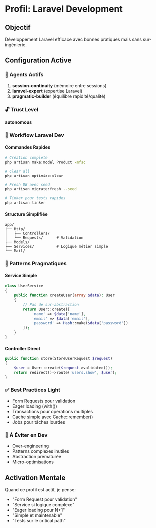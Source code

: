 # Profil: Laravel Development

## Objectif
Développement Laravel efficace avec bonnes pratiques mais sans sur-ingénierie.

## Configuration Active

### 🧠 Agents Actifs
1. **session-continuity** (mémoire entre sessions)
2. **laravel-expert** (expertise Laravel)
3. **pragmatic-builder** (équilibre rapidité/qualité)

### 🔓 Trust Level
**autonomous**

### 🚀 Workflow Laravel Dev

#### Commandes Rapides
```bash
# Création complète
php artisan make:model Product -mfsc

# Clear all
php artisan optimize:clear

# Fresh DB avec seed
php artisan migrate:fresh --seed

# Tinker pour tests rapides
php artisan tinker
```

#### Structure Simplifiée
```
app/
├── Http/
│   ├── Controllers/
│   └── Requests/      # Validation
├── Models/
├── Services/          # Logique métier simple
└── Mail/
```

### 📝 Patterns Pragmatiques

#### Service Simple
```php
class UserService
{
    public function createUser(array $data): User
    {
        // Pas de sur-abstraction
        return User::create([
            'name' => $data['name'],
            'email' => $data['email'],
            'password' => Hash::make($data['password'])
        ]);
    }
}
```

#### Controller Direct
```php
public function store(StoreUserRequest $request)
{
    $user = User::create($request->validated());
    return redirect()->route('users.show', $user);
}
```

### ✅ Best Practices Light
- Form Requests pour validation
- Eager loading (with())
- Transactions pour operations multiples
- Cache simple avec Cache::remember()
- Jobs pour tâches lourdes

### 🚫 À Éviter en Dev
- Over-engineering
- Patterns complexes inutiles
- Abstraction prématurée
- Micro-optimisations

## Activation Mentale
Quand ce profil est actif, je pense:
- "Form Request pour validation"
- "Service si logique complexe"
- "Eager loading pour N+1"
- "Simple et maintenable"
- "Tests sur le critical path"